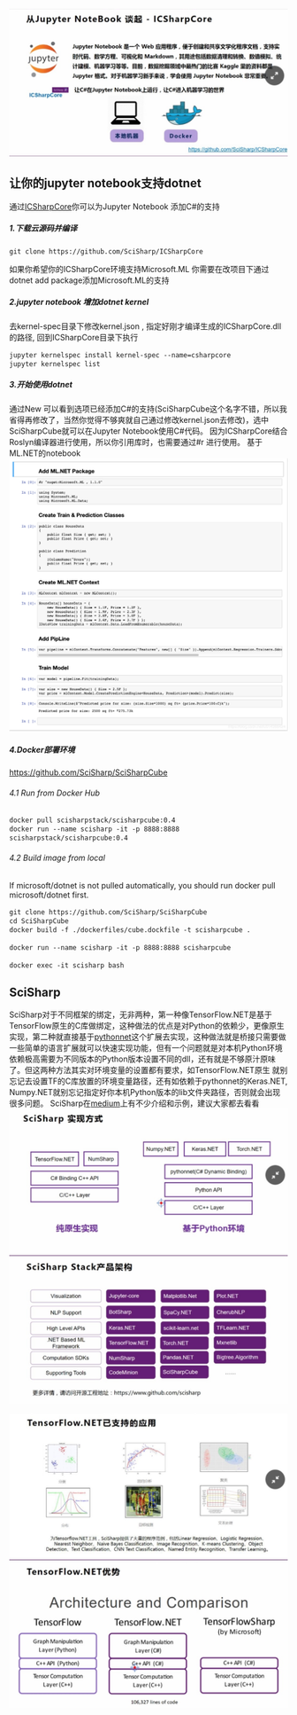 ![](../img/scisharp/iscisharpcore_1.jpg)
## 让你的jupyter notebook支持dotnet
通过[ICSharpCore](https://github.com/SciSharp/ICSharpCore)你可以为Jupyter Notebook 添加C#的支持
##### 1.下载云源码并编译
```
git clone https://github.com/SciSharp/ICSharpCore
```

如果你希望你的ICSharpCore环境支持Microsoft.ML 你需要在改项目下通过dotnet add package添加Microsoft.ML的支持

##### 2.jupyter notebook 增加dotnet kernel
去kernel-spec目录下修改kernel.json , 指定好刚才编译生成的ICSharpCore.dll的路径, 回到ICSharpCore目录下执行 
```
​jupyter kernelspec install kernel-spec --name=csharpcore 
jupyter kernelspec list​
```

##### 3.开始使用dotnet
通过New 可以看到选项已经添加C#的支持(SciSharpCube这个名字不错，所以我省得再修改了，当然你觉得不够爽就自己通过修改kernel.json去修改)，选中SciSharpCube就可以在Jupyter Notebook使用C#代码。
因为ICSharpCore结合Roslyn编译器进行使用，所以你引用库时，也需要通过#r 进行使用。
基于ML.NET的notebook
![](../img/ml_1.png)


##### 4.Docker部署环境
https://github.com/SciSharp/SciSharpCube

###### 4.1 Run from Docker Hub
```
docker pull scisharpstack/scisharpcube:0.4
docker run --name scisharp -it -p 8888:8888 scisharpstack/scisharpcube:0.4
```
###### 4.2 Build image from local
If microsoft/dotnet is not pulled automatically, you should run docker pull microsoft/dotnet first.
```
git clone https://github.com/SciSharp/SciSharpCube
cd SciSharpCube
docker build -f ./dockerfiles/cube.dockfile -t scisharpcube .

docker run --name scisharp -it -p 8888:8888 scisharpcube

docker exec -it scisharp bash
```
## SciSharp
SciSharp对于不同框架的绑定，无非两种，第一种像TensorFlow.NET是基于TensorFlow原生的C库做绑定，这种做法的优点是对Python的依赖少，更像原生实现，第二种就直接基于[pythonnet](https://github.com/pythonnet/pythonnet)这个扩展去实现，这种做法就是桥接只需要做一些简单的语言扩展就可以快速实现功能，但有一个问题就是对本机Python环境依赖极高需要为不同版本的Python版本设置不同的dll，还有就是不够原汁原味了。但这两种方法其实对环境变量的设置都有要求，如TensorFlow.NET原生 就别忘记去设置TF的C库放置的环境变量路径，还有如依赖于pythonnet的Keras.NET, Numpy.NET就别忘记指定好你本机Python版本的lib文件夹路径，否则就会出现很多问题。
SciSharp在[medium](https://medium.com/scisharp)上有不少介绍和示例，建议大家都去看看
![](../img/scisharp/scisharp_1.jpg)
![](../img/scisharp/scisharp_2.jpg)

![](../img/scisharp/scisharp_tensorflow_1.jpg)
![](../img/scisharp/scisharp_tensorflow_2.jpg)